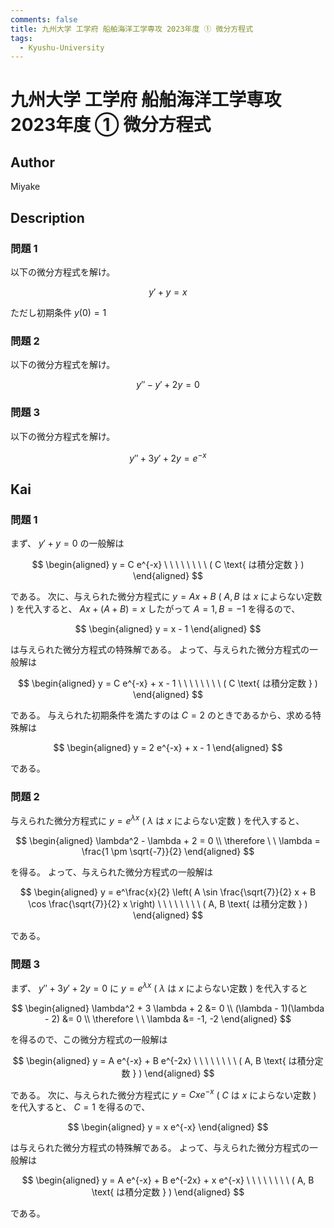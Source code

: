 ```yaml
---
comments: false
title: 九州大学 工学府 船舶海洋工学専攻 2023年度 ① 微分方程式
tags:
  - Kyushu-University
---
```

# 九州大学 工学府 船舶海洋工学専攻 2023年度 ① 微分方程式

## **Author**
Miyake

## **Description**
### 問題 1
以下の微分方程式を解け。

$$
y' + y = x
$$

ただし初期条件 $y(0)=1$

### 問題 2
以下の微分方程式を解け。

$$
y'' - y' + 2y = 0
$$

### 問題 3
以下の微分方程式を解け。

$$
y'' + 3y' + 2y = e^{-x}
$$

## **Kai**
### 問題 1
まず、 $y'+y=0$ の一般解は

$$
\begin{aligned}
y = C e^{-x}
\ \ \ \ \ \ \ \ ( C \text{ は積分定数 } )
\end{aligned}
$$

である。
次に、与えられた微分方程式に $y = Ax+B$ ( $A,B$ は $x$ によらない定数 )
を代入すると、 $Ax+(A+B)=x$ したがって $A=1,B=-1$ を得るので、

$$
\begin{aligned}
y = x - 1
\end{aligned}
$$

は与えられた微分方程式の特殊解である。
よって、与えられた微分方程式の一般解は

$$
\begin{aligned}
y = C e^{-x} + x - 1
\ \ \ \ \ \ \ \ ( C \text{ は積分定数 } )
\end{aligned}
$$

である。
与えられた初期条件を満たすのは $C=2$ のときであるから、求める特殊解は

$$
\begin{aligned}
y = 2 e^{-x} + x - 1
\end{aligned}
$$

である。

### 問題 2
与えられた微分方程式に $y = e^{\lambda x}$ ( $\lambda$ は $x$ によらない定数 )
を代入すると、

$$
\begin{aligned}
\lambda^2 - \lambda + 2 = 0
\\
\therefore \ \ 
\lambda = \frac{1 \pm \sqrt{-7}}{2}
\end{aligned}
$$

を得る。
よって、与えられた微分方程式の一般解は

$$
\begin{aligned}
y = e^\frac{x}{2} \left(
A \sin \frac{\sqrt{7}}{2} x + B \cos \frac{\sqrt{7}}{2} x \right)
\ \ \ \ \ \ \ \ ( A, B \text{ は積分定数 } )
\end{aligned}
$$

である。

### 問題 3
まず、 $y''+3y'+2y=0$ に
$y = e^{\lambda x}$ ( $\lambda$ は $x$ によらない定数 )
を代入すると

$$
\begin{aligned}
\lambda^2 + 3 \lambda + 2 &= 0
\\
(\lambda - 1)(\lambda - 2) &= 0
\\
\therefore \ \ 
\lambda &= -1, -2
\end{aligned}
$$

を得るので、この微分方程式の一般解は

$$
\begin{aligned}
y = A e^{-x} + B e^{-2x}
\ \ \ \ \ \ \ \ ( A, B \text{ は積分定数 } )
\end{aligned}
$$

である。
次に、与えられた微分方程式に $y = Cxe^{-x}$ ( $C$ は $x$ によらない定数 )
を代入すると、 $C=1$ を得るので、

$$
\begin{aligned}
y = x e^{-x}
\end{aligned}
$$

は与えられた微分方程式の特殊解である。
よって、与えられた微分方程式の一般解は

$$
\begin{aligned}
y = A e^{-x} + B e^{-2x} + x e^{-x}
\ \ \ \ \ \ \ \ ( A, B \text{ は積分定数 } )
\end{aligned}
$$

である。